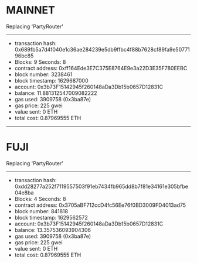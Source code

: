 # MAINNET

Replacing 'PartyRouter'

---

- transaction hash: 0x689fb5a7d4f040e1c36ae284239e5db9ffbc4f88b7628cf89fa9e5077196bc85
- Blocks: 9 Seconds: 8
- contract address: 0xff164Ede3E7C375E8764E9e3a22D3E35F780EEBC
- block number: 3238461
- block timestamp: 1629687000
- account: 0x3b73F15142945f260148aDa3Db15b0657D12831C
- balance: 11.881312547009082222
- gas used: 3909758 (0x3ba87e)
- gas price: 225 gwei
- value sent: 0 ETH
- total cost: 0.87969555 ETH

---

# FUJI

Replacing 'PartyRouter'

---

- transaction hash: 0xdd28277a252f7119557503f91eb7434fb965dd8b7f81e34161e305bfbe04e8ba
- Blocks: 4 Seconds: 8
- contract address: 0x3705aBF712ccD4fc56Ee76f0BD3009FD4013ad75
- block number: 841818
- block timestamp: 1629562572
- account: 0x3b73F15142945f260148aDa3Db15b0657D12831C
- balance: 13.357536093904306
- gas used: 3909758 (0x3ba87e)
- gas price: 225 gwei
- value sent: 0 ETH
- total cost: 0.87969555 ETH
